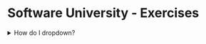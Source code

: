 # Software University - Exercises 

<details>
<summary>How do I dropdown?</summary>
<br>
This is how you dropdown.
</details>
